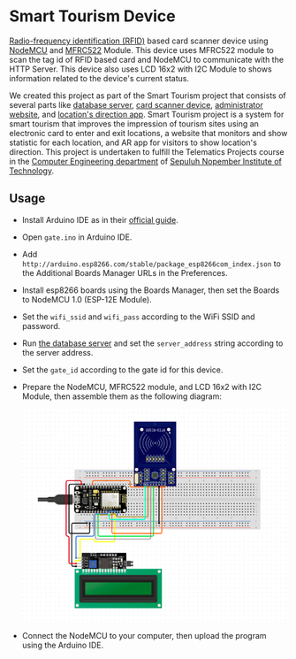 # Smart Tourism Device

[Radio-frequency identification (RFID)](https://en.wikipedia.org/wiki/Radio-frequency_identification) based card scanner device using [NodeMCU](https://www.nodemcu.com/index_en.html) and [MFRC522](https://www.nxp.com/products/rfid-nfc/nfc-hf/nfc-readers/standard-performance-mifare-and-ntag-frontend:MFRC52202HN1) Module.
This device uses MFRC522 module to scan the tag id of RFID based card and NodeMCU to communicate with the HTTP Server.
This device also uses LCD 16x2 with I2C Module to shows information related to the device's current status.

We created this project as part of the Smart Tourism project that consists of several parts like [database server](https://github.com/iruz17/project-telematika), [card scanner device](https://github.com/iruz17/smart-tourism-device), [administrator website](https://github.com/niaangellina/smart-tourism-web), and [location's direction app](https://github.com/threeal/smart-tourism-app).
Smart Tourism project is a system for smart tourism that improves the impression of tourism sites using an electronic card to enter and exit locations, a website that monitors and show statistic for each location, and AR app for visitors to show location's direction.
This project is undertaken to fulfill the Telematics Projects course in the [Computer Engineering department](https://www.its.ac.id/study-at-its/faculties-and-departments/faculty-electrical-technology/computer-engineering/) of [Sepuluh Nopember Institute of Technology](https://www.its.ac.id/).

## Usage

- Install Arduino IDE as in their [official guide](https://www.arduino.cc/en/Guide/).
- Open `gate.ino` in Arduino IDE.
- Add `http://arduino.esp8266.com/stable/package_esp8266com_index.json` to the Additional Boards Manager URLs in the Preferences.
- Install esp8266 boards using the Boards Manager, then set the Boards to NodeMCU 1.0 (ESP-12E Module).
- Set the `wifi_ssid` and `wifi_pass` according to the WiFi SSID and password.
- Run [the database server](https://github.com/iruz17/project-telematika) and set the `server_address` string according to the server address.
- Set the `gate_id` according to the gate id for this device.
- Prepare the NodeMCU, MFRC522 module, and LCD 16x2 with I2C Module, then assemble them as the following diagram:

  ![Wiring diagram](./diagram.png)

- Connect the NodeMCU to your computer, then upload the program using the Arduino IDE.

